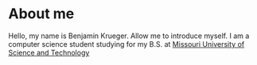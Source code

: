 # About me

Hello, my name is Benjamin Krueger. Allow me to introduce myself.
I am a computer science student studying for my B.S. at [Missouri University of Science and Technology](https://www.mst.edu/)
